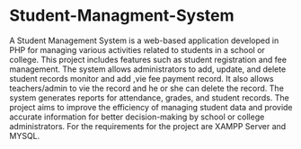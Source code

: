 # Student-Managment-System
A Student Management System is a web-based application developed in PHP for managing various activities related to students in a school or college. This project includes features such as student registration and fee management. The system allows administrators to add, update, and delete student records monitor and add ,vie fee payment record. It also allows teachers/admin to vie the record and he or she can delete the record. The system generates reports for attendance, grades, and student records. The project aims to improve the efficiency of managing student data and provide accurate information for better decision-making by school or college administrators.
For the requirements for the project are XAMPP Server and MYSQL.
